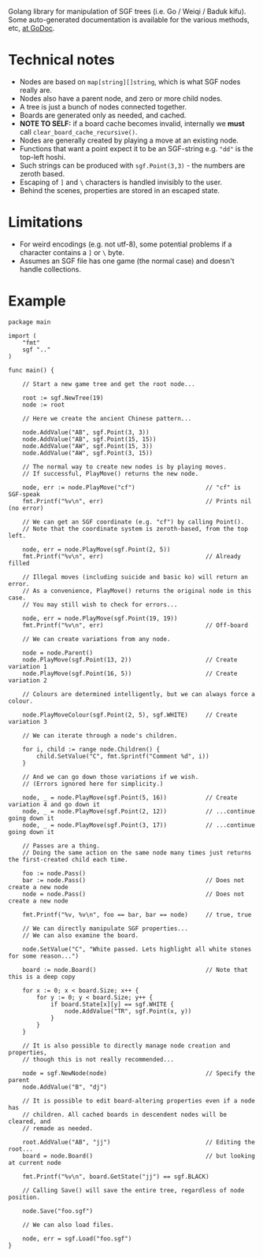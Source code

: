 Golang library for manipulation of SGF trees (i.e. Go / Weiqi / Baduk kifu). Some auto-generated documentation is available for the various methods, etc, [at GoDoc](https://godoc.org/github.com/fohristiwhirl/sgf).

# Technical notes

* Nodes are based on `map[string][]string`, which is what SGF nodes really are.
* Nodes also have a parent node, and zero or more child nodes.
* A tree is just a bunch of nodes connected together.
* Boards are generated only as needed, and cached.
* **NOTE TO SELF:** if a board cache becomes invalid, internally we **must** call `clear_board_cache_recursive()`.
* Nodes are generally created by playing a move at an existing node.
* Functions that want a point expect it to be an SGF-string e.g. `"dd"` is the top-left hoshi.
* Such strings can be produced with `sgf.Point(3,3)` - the numbers are zeroth based.
* Escaping of `]` and `\` characters is handled invisibly to the user.
* Behind the scenes, properties are stored in an escaped state.

# Limitations

* For weird encodings (e.g. not utf-8), some potential problems if a character contains a `]` or `\` byte.
* Assumes an SGF file has one game (the normal case) and doesn't handle collections.

# Example

```golang
package main

import (
	"fmt"
	sgf ".."
)

func main() {

	// Start a new game tree and get the root node...

	root := sgf.NewTree(19)
	node := root

	// Here we create the ancient Chinese pattern...

	node.AddValue("AB", sgf.Point(3, 3))
	node.AddValue("AB", sgf.Point(15, 15))
	node.AddValue("AW", sgf.Point(15, 3))
	node.AddValue("AW", sgf.Point(3, 15))

	// The normal way to create new nodes is by playing moves.
	// If successful, PlayMove() returns the new node.

	node, err := node.PlayMove("cf")					// "cf" is SGF-speak
	fmt.Printf("%v\n", err)								// Prints nil (no error)

	// We can get an SGF coordinate (e.g. "cf") by calling Point().
	// Note that the coordinate system is zeroth-based, from the top left.

	node, err = node.PlayMove(sgf.Point(2, 5))
	fmt.Printf("%v\n", err)								// Already filled

	// Illegal moves (including suicide and basic ko) will return an error.
	// As a convenience, PlayMove() returns the original node in this case.
	// You may still wish to check for errors...

	node, err = node.PlayMove(sgf.Point(19, 19))
	fmt.Printf("%v\n", err)								// Off-board

	// We can create variations from any node.

	node = node.Parent()
	node.PlayMove(sgf.Point(13, 2))						// Create variation 1
	node.PlayMove(sgf.Point(16, 5))						// Create variation 2

	// Colours are determined intelligently, but we can always force a colour.

	node.PlayMoveColour(sgf.Point(2, 5), sgf.WHITE)		// Create variation 3

	// We can iterate through a node's children.

	for i, child := range node.Children() {
		child.SetValue("C", fmt.Sprintf("Comment %d", i))
	}

	// And we can go down those variations if we wish.
	// (Errors ignored here for simplicity.)

	node, _ = node.PlayMove(sgf.Point(5, 16))			// Create variation 4 and go down it
	node, _ = node.PlayMove(sgf.Point(2, 12))			// ...continue going down it
	node, _ = node.PlayMove(sgf.Point(3, 17))			// ...continue going down it

	// Passes are a thing.
	// Doing the same action on the same node many times just returns the first-created child each time.

	foo := node.Pass()
	bar := node.Pass()									// Does not create a new node
	node = node.Pass()									// Does not create a new node

	fmt.Printf("%v, %v\n", foo == bar, bar == node)		// true, true

	// We can directly manipulate SGF properties...
	// We can also examine the board.

	node.SetValue("C", "White passed. Lets highlight all white stones for some reason...")

	board := node.Board()								// Note that this is a deep copy

	for x := 0; x < board.Size; x++ {
		for y := 0; y < board.Size; y++ {
			if board.State[x][y] == sgf.WHITE {
				node.AddValue("TR", sgf.Point(x, y))
			}
		}
	}

	// It is also possible to directly manage node creation and properties,
	// though this is not really recommended...

	node = sgf.NewNode(node)							// Specify the parent
	node.AddValue("B", "dj")

	// It is possible to edit board-altering properties even if a node has
	// children. All cached boards in descendent nodes will be cleared, and
	// remade as needed.

	root.AddValue("AB", "jj")							// Editing the root...
	board = node.Board()								// but looking at current node

	fmt.Printf("%v\n", board.GetState("jj") == sgf.BLACK)

	// Calling Save() will save the entire tree, regardless of node position.

	node.Save("foo.sgf")

	// We can also load files.

	node, err = sgf.Load("foo.sgf")
}
```
